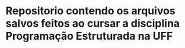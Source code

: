 # Repositorio contendo os arquivos salvos feitos ao cursar a disciplina Programação Estruturada na UFF
